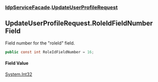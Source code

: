 ### [IdpServiceFacade](../index.md 'IdpServiceFacade').[UpdateUserProfileRequest](index.md 'IdpServiceFacade\.UpdateUserProfileRequest')

## UpdateUserProfileRequest\.RoleIdFieldNumber Field

Field number for the "roleId" field\.

```csharp
public const int RoleIdFieldNumber = 16;
```

#### Field Value
[System\.Int32](https://learn.microsoft.com/en-us/dotnet/api/system.int32 'System\.Int32')